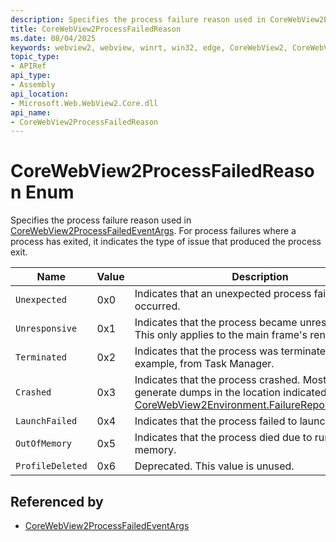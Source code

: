 ```yaml
---
description: Specifies the process failure reason used in CoreWebView2ProcessFailedEventArgs. For process failures where a process has exited, it indicates the type of issue that produced the process exit.
title: CoreWebView2ProcessFailedReason
ms.date: 08/04/2025
keywords: webview2, webview, winrt, win32, edge, CoreWebView2, CoreWebView2Controller, browser control, edge html, CoreWebView2ProcessFailedReason
topic_type:
- APIRef
api_type:
- Assembly
api_location:
- Microsoft.Web.WebView2.Core.dll
api_name:
- CoreWebView2ProcessFailedReason
---
```


# CoreWebView2ProcessFailedReason Enum

Specifies the process failure reason used in [CoreWebView2ProcessFailedEventArgs](corewebview2processfailedeventargs.md). For process failures where a process has exited, it indicates the type of issue that produced the process exit.

| Name |  Value | Description |
|--|--|--|
|`Unexpected` | 0x0  |  Indicates that an unexpected process failure occurred.|
|`Unresponsive` | 0x1  |  Indicates that the process became unresponsive. This only applies to the main frame's render process.|
|`Terminated` | 0x2  |  Indicates that the process was terminated. For example, from Task Manager.|
|`Crashed` | 0x3  |  Indicates that the process crashed. Most crashes will generate dumps in the location indicated by [CoreWebView2Environment.FailureReportFolderPath](corewebview2environment.md#failurereportfolderpath).|
|`LaunchFailed` | 0x4  |  Indicates that the process failed to launch.|
|`OutOfMemory` | 0x5  |  Indicates that the process died due to running out of memory.|
|`ProfileDeleted` | 0x6  |  Deprecated. This value is unused.|


## Referenced by

- [CoreWebView2ProcessFailedEventArgs](corewebview2processfailedeventargs.md)
